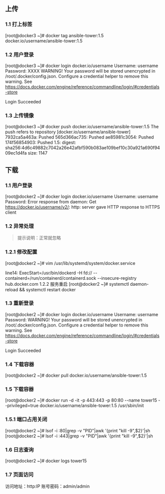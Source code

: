 

## 上传

### 1.1 打上标签
[root@docker3 ~]# docker tag ansible-tower:1.5 docker.io/username/ansible-tower:1.5
### 1.2 用户登录
[root@docker3 ~]# docker login docker.io/username
Username: username
Password: XXXX
WARNING! Your password will be stored unencrypted in /root/.docker/config.json.
Configure a credential helper to remove this warning. See
https://docs.docker.com/engine/reference/commandline/login/#credentials-store

Login Succeeded
### 1.3 上传镜像
[root@docker3 ~]# docker push docker.io/username/ansible-tower:1.5
The push refers to repository [docker.io/username/ansible-tower]
7932ca5a463a: Pushed
565d366ac735: Pushed
ae85981c3054: Pushed
174f56854903: Pushed
1.5: digest: sha256:4d6c49882c7042a26e42afbf590b083ae109bef10c30a921a690f9409ec1d4fa size: 1147

## 下载

### 1.1 用户登录
[root@docker2 ~]# docker login docker.io/username
Username: username
Password:
Error response from daemon: Get https://docker.io/username/v2/: http: server gave HTTP response to HTTPS client
### 1.2 异常处理
> 提示说明：正常就忽略
### 1.2.1 修改配置
[root@docker2 ~]# vim /usr/lib/systemd/system/docker.service

line14: ExecStart=/usr/bin/dockerd -H fd:// --containerd=/run/containerd/containerd.sock --insecure-registry hub.docker.com
1.2.2 服务重启
[root@docker2 ~]# systemctl daemon-reload && systemctl restart docker

### 1.3 重新登录
[root@docker2 ~]# docker login docker.io/username
Username: username
Password:
WARNING! Your password will be stored unencrypted in /root/.docker/config.json.
Configure a credential helper to remove this warning. See
https://docs.docker.com/engine/reference/commandline/login/#credentials-store

Login Succeeded
### 1.4 下载容器
[root@docker2 ~]# docker pull docker.io/username/ansible-tower:1.5
### 1.5 下载容器
[root@docker2 ~]# docker run -d -it -p 443:443 -p 80:80 --name tower15 --privileged=true docker.io/username/ansible-tower:1.5 /usr/sbin/init
### 1.5.1 端口占用关闭
[root@docker2 ~]# lsof -i :80|grep -v "PID"|awk '{print "kill -9",$2}'|sh
[root@docker2 ~]# lsof -i :443|grep -v "PID"|awk '{print "kill -9",$2}'|sh
### 1.6 日志查询
[root@docker2 ~]# docker logs tower15
### 1.7 页面访问
访问地址：http:IP
账号密码：admin/admin

